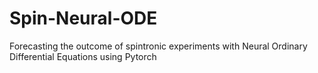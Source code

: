 # Spin-Neural-ODE
Forecasting the outcome of spintronic experiments with Neural Ordinary Differential Equations using Pytorch
